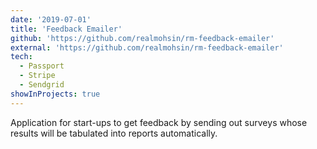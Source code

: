 ```yaml
---
date: '2019-07-01'
title: 'Feedback Emailer'
github: 'https://github.com/realmohsin/rm-feedback-emailer'
external: 'https://github.com/realmohsin/rm-feedback-emailer'
tech:
  - Passport
  - Stripe
  - Sendgrid
showInProjects: true
---
```


Application for start-ups to get feedback by sending out surveys whose results will be tabulated into reports automatically.


